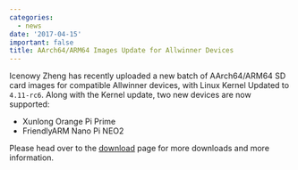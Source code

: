 ```yaml
---
categories:
  - news
date: '2017-04-15'
important: false
title: AArch64/ARM64 Images Update for Allwinner Devices
---
```



Icenowy Zheng has recently uploaded a new batch of AArch64/ARM64 SD card images for compatible Allwinner devices, with Linux Kernel Updated to `4.11-rc6`. Along with the Kernel update, two new devices are now supported:

- Xunlong Orange Pi Prime
- FriendlyARM Nano Pi NEO2

Please head over to the [download](https://aosc.io/os-download/) page for more downloads and more information.